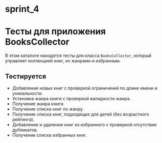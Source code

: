 
# sprint_4
# Тесты для приложения BooksCollector

В этом каталоге находятся тесты для класса `BooksCollector`, который управляет коллекцией книг, их жанрами и избранным.

## Тестируется

- Добавление новых книг с проверкой ограничений по длине имени и уникальности.
- Установка жанра книги с проверкой валидности жанра.
- Получение жанра книги.
- Получение списка книг по жанру.
- Получение списка книг, подходящих для детей (без возрастного рейтинга).
- Добавление и удаление книг из избранного с проверкой отсутствия дубликатов.
- Получение списка избранных книг.
